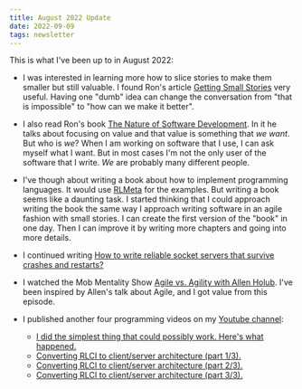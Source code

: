 ```yaml
---
title: August 2022 Update
date: 2022-09-09
tags: newsletter
---
```


This is what I've been up to in August 2022:

* I was interested in learning more how to slice stories to make them smaller
  but still valuable. I found Ron's article [Getting Small
  Stories](https://ronjeffries.com/xprog/articles/getting-small-stories/) very
  useful. Having one "dumb" idea can change the conversation from "that is
  impossible" to "how can we make it better".

* I also read Ron's book [The Nature of Software
  Development](https://pragprog.com/titles/rjnsd/the-nature-of-software-development/).
  In it he talks about focusing on value and that value is something that *we
  want*. But who is *we*? When I am working on software that I use, I can ask
  myself what I want. But in most cases I'm not the only user of the software
  that I write. *We* are probably many different people.

* I've though about writing a book about how to implement programming
  languages. It would use [RLMeta](/projects/rlmeta/index.html) for the
  examples. But writing a book seems like a daunting task. I started thinking
  that I could approach writing the book the same way I approach writing
  software in an agile fashion with small stories. I can create the first
  version of the "book" in one day.  Then I can improve it by writing more
  chapters and going into more details.

* I continued writing [How to write reliable socket servers that survive
  crashes and restarts?](/writing/reliable-socket-servers/index.html)

* I watched the Mob Mentality Show [Agile vs. Agility with Allen
  Holub](https://youtu.be/nLUFPHUS2Pk). I've been inspired by Allen's talk
  about Agile, and I got value from this episode.

* I published another four programming videos on my [Youtube
  channel](https://www.youtube.com/channel/UC4XI09URnsM_YYTSizAMliA):

  * [I did the simplest thing that could possibly work. Here's what happened.](https://youtu.be/BXyiqhqXT0U)
  * [Converting RLCI to client/server architecture (part 1/3).](https://youtu.be/XldYdxAlH2o)
  * [Converting RLCI to client/server architecture (part 2/3).](https://youtu.be/9HQB9pt4v30)
  * [Converting RLCI to client/server architecture (part 3/3).](https://youtu.be/GBfUerlQfuI)
